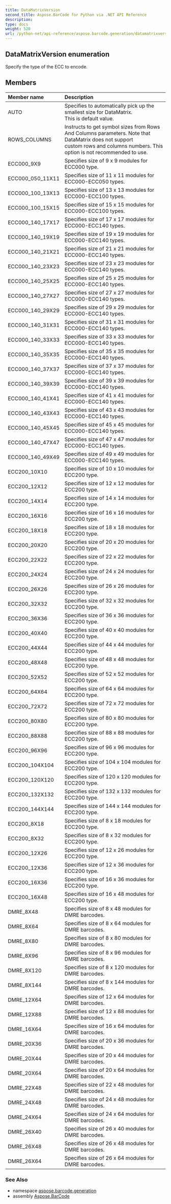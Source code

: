 ```yaml
---
title: DataMatrixVersion
second_title: Aspose.BarCode for Python via .NET API Reference
description: 
type: docs
weight: 520
url: /python-net/api-reference/aspose.barcode.generation/datamatrixversion/
---
```


## DataMatrixVersion enumeration

Specify the type of the ECC to encode.

## Members
| Member name | Description |
| :- | :- |
|AUTO|Specifies to automatically pick up the smallest size for DataMatrix.<br/>            This is default value.|
|ROWS_COLUMNS|Instructs to get symbol sizes from Rows And Columns parameters. Note that DataMatrix does not support<br/>            custom rows and columns numbers. This option is not recommended to use.|
|ECC000_9X9|Specifies size of 9 x 9 modules for ECC000 type.|
|ECC000_050_11X11|Specifies size of 11 x 11 modules for ECC000-ECC050 types.|
|ECC000_100_13X13|Specifies size of 13 x 13 modules for ECC000-ECC100 types.|
|ECC000_100_15X15|Specifies size of 15 x 15 modules for ECC000-ECC100 types.|
|ECC000_140_17X17|Specifies size of 17 x 17 modules for ECC000-ECC140 types.|
|ECC000_140_19X19|Specifies size of 19 x 19 modules for ECC000-ECC140 types.|
|ECC000_140_21X21|Specifies size of 21 x 21 modules for ECC000-ECC140 types.|
|ECC000_140_23X23|Specifies size of 23 x 23 modules for ECC000-ECC140 types.|
|ECC000_140_25X25|Specifies size of 25 x 25 modules for ECC000-ECC140 types.|
|ECC000_140_27X27|Specifies size of 27 x 27 modules for ECC000-ECC140 types.|
|ECC000_140_29X29|Specifies size of 29 x 29 modules for ECC000-ECC140 types.|
|ECC000_140_31X31|Specifies size of 31 x 31 modules for ECC000-ECC140 types.|
|ECC000_140_33X33|Specifies size of 33 x 33 modules for ECC000-ECC140 types.|
|ECC000_140_35X35|Specifies size of 35 x 35 modules for ECC000-ECC140 types.|
|ECC000_140_37X37|Specifies size of 37 x 37 modules for ECC000-ECC140 types.|
|ECC000_140_39X39|Specifies size of 39 x 39 modules for ECC000-ECC140 types.|
|ECC000_140_41X41|Specifies size of 41 x 41 modules for ECC000-ECC140 types.|
|ECC000_140_43X43|Specifies size of 43 x 43 modules for ECC000-ECC140 types.|
|ECC000_140_45X45|Specifies size of 45 x 45 modules for ECC000-ECC140 types.|
|ECC000_140_47X47|Specifies size of 47 x 47 modules for ECC000-ECC140 types.|
|ECC000_140_49X49|Specifies size of 49 x 49 modules for ECC000-ECC140 types.|
|ECC200_10X10|Specifies size of 10 x 10 modules for ECC200 type.|
|ECC200_12X12|Specifies size of 12 x 12 modules for ECC200 type.|
|ECC200_14X14|Specifies size of 14 x 14 modules for ECC200 type.|
|ECC200_16X16|Specifies size of 16 x 16 modules for ECC200 type.|
|ECC200_18X18|Specifies size of 18 x 18 modules for ECC200 type.|
|ECC200_20X20|Specifies size of 20 x 20 modules for ECC200 type.|
|ECC200_22X22|Specifies size of 22 x 22 modules for ECC200 type.|
|ECC200_24X24|Specifies size of 24 x 24 modules for ECC200 type.|
|ECC200_26X26|Specifies size of 26 x 26 modules for ECC200 type.|
|ECC200_32X32|Specifies size of 32 x 32 modules for ECC200 type.|
|ECC200_36X36|Specifies size of 36 x 36 modules for ECC200 type.|
|ECC200_40X40|Specifies size of 40 x 40 modules for ECC200 type.|
|ECC200_44X44|Specifies size of 44 x 44 modules for ECC200 type.|
|ECC200_48X48|Specifies size of 48 x 48 modules for ECC200 type.|
|ECC200_52X52|Specifies size of 52 x 52 modules for ECC200 type.|
|ECC200_64X64|Specifies size of 64 x 64 modules for ECC200 type.|
|ECC200_72X72|Specifies size of 72 x 72 modules for ECC200 type.|
|ECC200_80X80|Specifies size of 80 x 80 modules for ECC200 type.|
|ECC200_88X88|Specifies size of 88 x 88 modules for ECC200 type.|
|ECC200_96X96|Specifies size of 96 x 96 modules for ECC200 type.|
|ECC200_104X104|Specifies size of 104 x 104 modules for ECC200 type.|
|ECC200_120X120|Specifies size of 120 x 120 modules for ECC200 type.|
|ECC200_132X132|Specifies size of 132 x 132 modules for ECC200 type.|
|ECC200_144X144|Specifies size of 144 x 144 modules for ECC200 type.|
|ECC200_8X18|Specifies size of 8 x 18 modules for ECC200 type.|
|ECC200_8X32|Specifies size of 8 x 32 modules for ECC200 type.|
|ECC200_12X26|Specifies size of 12 x 26 modules for ECC200 type.|
|ECC200_12X36|Specifies size of 12 x 36 modules for ECC200 type.|
|ECC200_16X36|Specifies size of 16 x 36 modules for ECC200 type.|
|ECC200_16X48|Specifies size of 16 x 48 modules for ECC200 type.|
|DMRE_8X48|Specifies size of 8 x 48 modules for DMRE barcodes.|
|DMRE_8X64|Specifies size of 8 x 64 modules for DMRE barcodes.|
|DMRE_8X80|Specifies size of 8 x 80 modules for DMRE barcodes.|
|DMRE_8X96|Specifies size of 8 x 96 modules for DMRE barcodes.|
|DMRE_8X120|Specifies size of 8 x 120 modules for DMRE barcodes.|
|DMRE_8X144|Specifies size of 8 x 144 modules for DMRE barcodes.|
|DMRE_12X64|Specifies size of 12 x 64 modules for DMRE barcodes.|
|DMRE_12X88|Specifies size of 12 x 88 modules for DMRE barcodes.|
|DMRE_16X64|Specifies size of 16 x 64 modules for DMRE barcodes.|
|DMRE_20X36|Specifies size of 20 x 36 modules for DMRE barcodes.|
|DMRE_20X44|Specifies size of 20 x 44 modules for DMRE barcodes.|
|DMRE_20X64|Specifies size of 20 x 64 modules for DMRE barcodes.|
|DMRE_22X48|Specifies size of 22 x 48 modules for DMRE barcodes.|
|DMRE_24X48|Specifies size of 24 x 48 modules for DMRE barcodes.|
|DMRE_24X64|Specifies size of 24 x 64 modules for DMRE barcodes.|
|DMRE_26X40|Specifies size of 26 x 40 modules for DMRE barcodes.|
|DMRE_26X48|Specifies size of 26 x 48 modules for DMRE barcodes.|
|DMRE_26X64|Specifies size of 26 x 64 modules for DMRE barcodes.|

### See Also

* namespace [aspose.barcode.generation](/barcode/python-net/api-reference/aspose.barcode.generation/)
* assembly [Aspose.BarCode](/barcode/python-net/api-reference/)

